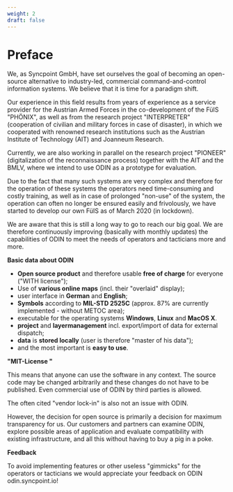```yaml
---
weight: 2
draft: false
---
```


# Preface

We, as Syncpoint <r>GmbH</r>, have set ourselves the goal of becoming an open-source alternative to industry-led, commercial command-and-control information systems. We believe that it is time for a paradigm shift.

Our experience in this field results from years of experience as a service provider for the Austrian Armed Forces in the co-development of the FüIS "PHÖNIX", as well as from the research project "INTERPRETER" (cooperation of civilian and military forces in case of disaster), in which we cooperated with renowned research institutions such as the Austrian Institute of Technology (AIT) and Joanneum Research.

Currently, we are also working in parallel on the research project "PIONEER" (digitalization of the reconnaissance process) together with the AIT and the BMLV, where we intend to use ODIN as a prototype for evaluation.

Due to the fact that many such systems are very complex and therefore for the operation of these systems the operators need time-consuming and costly training, as well as in case of prolonged "non-use" of the system, the operation can often no longer be ensured easily and frivolously, we have started to develop our own FüIS as of March 2020 (in lockdown).

We are aware that this is still a long way to go to reach our big goal. We are therefore continuously improving (basically with monthly updates) the capabilities of ODIN to meet the needs of operators and tacticians more and more.



**Basic data about ODIN**

- **Open source product** and therefore usable **free of charge** for everyone ("WITH license");
- Use of **various online maps** (incl. their "overlaid" display);
- user interface in **German** and **English**;
- **Symbols** according to **MIL-STD 2525C** (approx. 87% are currently implemented - without METOC area);
- executable for the operating systems **Windows**, **Linux** and **MacOS X**.
- **project** and **layermanagement** incl. export/import of data for external dispatch;
- **data** is **stored locally** (user is therefore "master of his data");
- and the most important is **easy to use**.



**"MIT-License "**

This means that anyone can use the software in any context. The source code may be changed arbitrarily and these changes do not have to be published. Even commercial use of ODIN by third parties is allowed.

The often cited "vendor lock-in" is also not an issue with ODIN.

However, the decision for open source is primarily a decision for maximum transparency for us. Our customers and partners can examine ODIN, explore possible areas of application and evaluate compatibility with existing infrastructure, and all this without having to buy a pig in a poke.



**Feedback**

To avoid implementing features or other useless "gimmicks" for the operators or tacticians we would appreciate your feedback on ODIN odin.syncpoint.io!

